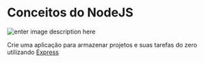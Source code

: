 # Conceitos do NodeJS

![enter image description here](https://camo.githubusercontent.com/8c13dc2618dbd7f76d1d574350b98fdee1335ce5/68747470733a2f2f726f636b6574736561742d63646e2e73332d73612d656173742d312e616d617a6f6e6177732e636f6d2f626f6f7463616d702d6865616465722e706e67)

Crie uma aplicação para armazenar projetos e suas tarefas do zero utilizando [Express](https://expressjs.com/pt-br/)
